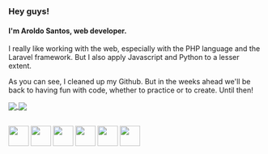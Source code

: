 ### Hey guys!
#### I'm Aroldo Santos, web developer.


I really like working with the web, especially with the PHP language and the Laravel framework. But I also apply Javascript and Python to a lesser extent.

As you can see, I cleaned up my Github. But in the weeks ahead we'll be back to having fun with code, whether to practice or to create. Until then!

<a href="https://github.com/aroldosantos/github-readme-stats">
  <img align="center" src="https://github-readme-stats.vercel.app/api?username=aroldosantos&show_icons=true&theme=gruvbox" />
</a>
<a href="https://github.com/aroldosantos/convoychat">
  <img align="center" src="https://github-readme-stats.vercel.app/api/top-langs/?username=aroldosantos&layout=compact)](https://github.com/aroldosantos/github-readme-stats" />
</a>

<div style="display: inline_block; margin: 30px 0">
  <img width="40" height=="50" src="https://cdn.jsdelivr.net/gh/devicons/devicon/icons/php/php-original.svg" />
  <img width="40" height=="50" src="https://cdn.jsdelivr.net/gh/devicons/devicon/icons/laravel/laravel-plain-wordmark.svg" />
  <img width="40" height=="50" src="https://cdn.jsdelivr.net/gh/devicons/devicon/icons/mysql/mysql-original-wordmark.svg" />
  <img width="40" height=="50" src="https://cdn.jsdelivr.net/gh/devicons/devicon/icons/html5/html5-original-wordmark.svg" />
  <img width="40" height=="50" src="https://cdn.jsdelivr.net/gh/devicons/devicon/icons/css3/css3-original-wordmark.svg" />
  <img width="40" height=="40" src="https://cdn.jsdelivr.net/gh/devicons/devicon/icons/tailwindcss/tailwindcss-original-wordmark.svg" />  
</div>


<!--
**aroldosantos/aroldosantos** is a ✨ _special_ ✨ repository because its `README.md` (this file) appears on your GitHub profile.

Here are some ideas to get you started:

- 🔭 I’m currently working on ...
- 🌱 I’m currently learning ...
- 👯 I’m looking to collaborate on ...
- 🤔 I’m looking for help with ...
- 💬 Ask me about ...
- 📫 How to reach me: ...
- 😄 Pronouns: ...
- ⚡ Fun fact: ...
-->
